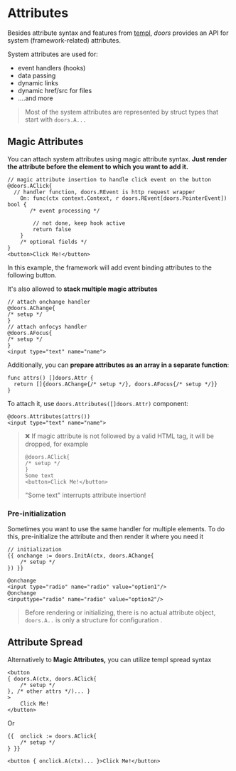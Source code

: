 # Attributes

Besides attribute syntax and features from [templ](https://templ.guide/syntax-and-usage/attributes), *doors* provides an API for system (framework-related) attributes.

System attributes are used for:

* event handlers (hooks)
* data passing
* dynamic links 
* dynamic href/src for files
* ....and more

>  Most of the system attributes are represented by struct types that start with `doors.A...`

## Magic Attributes

You can attach system attributes using magic attribute syntax. 
**Just render the attribute before the element to which you want to add it.**

```templ
// magic attribute insertion to handle click event on the button
@doors.AClick{
  // handler function, doors.REvent is http request wrapper
	On: func(ctx context.Context, r doors.REvent[doors.PointerEvent]) bool {
	   /* event processing */
	   
		// not done, keep hook active
		return false
	}
	/* optional fields */
}
<button>Click Me!</button> 
```

In this example, the framework will add event binding attributes to the following button. 

It's also allowed to **stack multiple magic attributes**

```temp
// attach onchange handler
@doors.AChange{
/* setup */
}
// attach onfocys handler
@doors.AFocus{
/* setup */
}
<input type="text" name="name">
```

Additionally,  you can **prepare attributes as an array in a separate function**:

```templ
func attrs() []doors.Attr {
  return []{doors.AChange{/* setup */}, doors.AFocus{/* setup */}}
}
```

To attach it, use `doors.Attributes([]doors.Attr)` component:

```templ
@doors.Attributes(attrs())
<input type="text" name="name">
```

>❌ If magic attribute is not followed by a valid HTML tag, it will be dropped, for example
>
>```templ
>@doors.AClick{
>/* setup */
>}
>Some text
><button>Click Me!</button> 
>```
>
>"Some text" interrupts attribute insertion!

### Pre-initialization

Sometimes you want to use the same handler for multiple elements. To do this, pre-initialize the attribute and then render it where you need it

```templ
// initialization
{{ onchange := doors.InitA(ctx, doors.AChange{
	/* setup */
}) }}

@onchange
<input type="radio" name="radio" value="option1"/>
@onchange
<inputtype="radio" name="radio" value="option2"/>

```

> Before rendering or initializing, there is no actual attribute object, `doors.A..` is only a  structure for configuration .

## Attribute Spread

Alternatively to **Magic Attributes,** you can utilize templ spread syntax

```templ
<button
{ doors.A(ctx, doors.AClick{
	/* setup */
}, /* other attrs */)... }
>
	Click Me!
</button>
```

Or

```templ
{{  onclick := doors.AClick{
	/* setup */
} }}

<button { onclick.A(ctx)... }>Click Me!</button>
```





